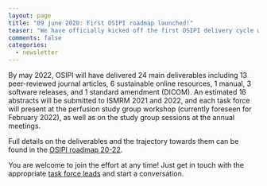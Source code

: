 ```yaml
---
layout: page
title: "09 june 2020: First OSIPI roadmap launched!"
teaser: "We have officially kicked off the first OSIPI delivery cycle with the launch of the 2020-22 Roadmap.."
comments: false
categories:
  - newsletter
---
```


By may 2022, OSIPI will have delivered 24 main deliverables including 13 peer-reviewed journal articles, 6 sustainable online resources, 1 manual, 3 software releases, and 1 standard amendment (DICOM). An estimated 16 abstracts will be submitted to ISMRM 2021 and 2022, and each task force will present at the perfusion study group workshop (currently foreseen for February 2022), as well as on the study group sessions at the annual meetings.

Full details on the deliverables and the trajectory towards them can be found in the [OSIPI roadmap 20-22](https://docs.google.com/document/d/e/2PACX-1vRbxX9ywttwQfd2hyj62h676RjEZ3YHZBIBTkUmEb2nqOmrRVd-PlWeL6nAsJ79akQpXHmtBIizJiOK/pub). 

You are welcome to join the effort at any time! Just get in touch with the appropriate [task force leads](https://www.osipi.org/emb/) and start a conversation. 

